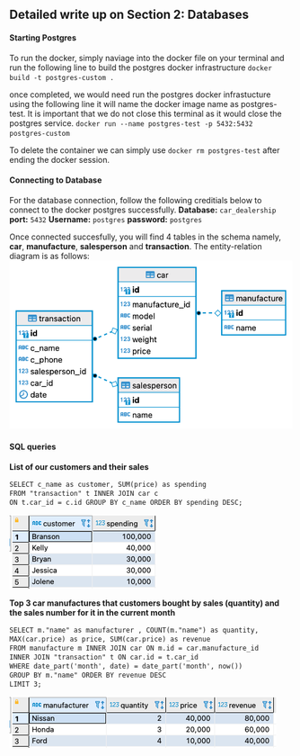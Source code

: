 ## Detailed write up on Section 2: Databases

#### Starting Postgres
To run the docker, simply naviage into the docker file on your terminal and run the following line to build the postgres docker infrastructure
`docker build -t postgres-custom .`

once completed, we would need run the postgres docker infrastucture using the following line it will name the docker image name as postgres-test. It is important that we do not close this terminal as it would close the postgres service.
`docker run --name postgres-test -p 5432:5432 postgres-custom` 

To delete the container we can simply use `docker rm postgres-test` after ending the docker session.

#### Connecting to Database
For the database connection, follow the following creditials below to connect to the docker postgres successfully. 
**Database:** `car_dealership`
**port:** `5432`
**Username:** `postgres`
**password:** `postgres`

Once connected succesfully, you will find 4 tables in the schema namely, **car**, **manufacture**, **salesperson** and **transaction**. The entity-relation diagram is as follows:
![](images/er.png)




#### SQL queries
**List of our customers and their sales**
```
SELECT c_name as customer, SUM(price) as spending 
FROM "transaction" t INNER JOIN car c 
ON t.car_id = c.id GROUP BY c_name ORDER BY spending DESC; 
```

![](images/query1.png)

**Top 3 car manufactures that customers bought by sales (quantity) and the sales number for it in the current month**
```
SELECT m."name" as manufacturer , COUNT(m."name") as quantity, MAX(car.price) as price, SUM(car.price) as revenue 
FROM manufacture m INNER JOIN car ON m.id = car.manufacture_id
INNER JOIN "transaction" t ON car.id = t.car_id 
WHERE date_part('month', date) = date_part('month', now())
GROUP BY m."name" ORDER BY revenue DESC
LIMIT 3;
```
![](images/query2.png)


